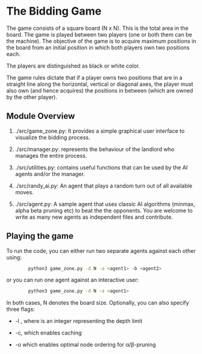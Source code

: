 # The Bidding Game

The game consists of a square board (N x N). This is the  total area in the board.
The game is played between two players (one or both them can be the machine). The objective of the game is
to acquire maximum positions in the board from an initial position in which both
players own two positions each.

The players are distinguished as black or white color.

The game rules dictate that if a player owns two positions that are in a straight line along the horizontal,
vertical or diagonal axes, the player must also own (and hence acquires) the positions in between (which are
owned by the other player).

## Module Overview

1. ./src/game_zone.py: It provides a simple graphical user interface to visualize the bidding process.

2. ./src/manager.py: represents the behaviour of the landlord who manages the entire process.

3. ./src/utilities.py: contains useful functions that can be used by the AI agents and/or the manager.

4. ./src/randy_ai.py: An agent that plays a random turn out of all available moves.

5. ./src/agent.py: A sample agent that uses classic AI algorithms (minmax, alpha beta pruning etc) to beat the the opponents.
You are welcome to write as many new agents as independent files and contribute.

## Playing the game

To run the code, you can either run two separate agents against each other using:

```bash
        python3 game_zone.py -d N -a <agent1> -b <agent2>
```

or you can run one agent against an interactive user:

```bash
        python3 game_zone.py -d N -a <agent1>
```

In both cases, N denotes the board size. Optionally, you can also specify three flags:

* -l <limit>, where <limit> is an integer representing the depth limit

* -c, which enables caching

* -o which enables optimal node ordering for α/β-pruning
